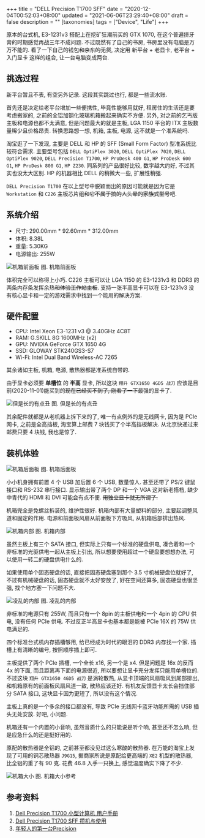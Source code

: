 +++
title = "DELL Precision T1700 SFF"
date = "2020-12-04T00:52:03+08:00"
updated = "2021-06-06T23:29:40+08:00"
draft = false
description = ""
[taxonomies]
tags = ["Device", "Life"]
+++

原本的台式机, E3-1231v3 搭配上在挖矿狂潮前买的 GTX 1070, 在这个普遍挤牙膏的时期感觉再战三年不成问题. 不过既然有了自己的书房, 书房里没有电脑是万万不能的. 看了一下自己的钱包~~和京东的无货~~, 决定用 新平台 + 老显卡, 老平台 + 入门显卡 这样的组合, 让一台电脑变成两台.

## 挑选过程

新平台暂且不表, 有空另外记录. 这段其实跳过也行, 都是一些流水账.

首先还是决定给老平台增加一些便携性, 毕竟性能够用就好, 租房住的生活还是要考虑搬家的, 之前的全铝加钢化玻璃机箱搬起来确实不方便. 另外, 对之前的乞丐版主板和电源也都不太满意, 但是问题最大的就是主板, LGA 1150 平台的 ITX 主板数量稀少且价格昂贵. 转换思路想一想, 机箱, 主板, 电源, 这不就是一个准系统吗.

淘宝逛了一下发现, 主要是 DELL 和 HP 的 SFF (Small Form Factor) 型准系统比较符合需求. 主要型号包括 `DELL OptiPlex 3020`, `DELL OptiPlex 7020`, `DELL OptiPlex 9020`, `DELL Precision T1700`, `HP ProDesk 400 G1`, `HP ProDesk 600 G1`, `HP ProDesk 800 G1`, `HP Z230`. 同系列的产品很好比较, 数字越大约好, 不过其实也没太大区别. HP 的机器相比 DELL 的稍微大一些, 扩展性稍强.

`DELL Precision T1700` 在以上型号中脱颖而出的原因可能就是因为它是 `Workstation` 和 `C226` 主板芯片组~~和它不属于搞的人头晕的家族式型号~~吧.

## 系统介绍

* 尺寸: 290.00mm * 92.60mm * 312.00mm
* 体积: 8.38L
* 重量: 5.30KG
* 电源输出: 255W


![机箱前面板](images/机箱前面板.jpeg)
图. 机箱前面板

体积完全可以称得上小巧. C226 主板可以让 LGA 1150 的 E3-1231v3 和 DDR3 的两条内存条发挥余热~~和体验工作站主板~~. 支持一张半高显卡可以在 E3-1231v3 没有核心显卡和一定的游戏需求中找到一个能用的解决方案.

## 硬件配置

* CPU: Intel Xeon E3-1231 v3 @ 3.40GHz 4C8T
* RAM: G.SKILL 8G 1600MHz (x2)
* GPU: NVIDIA GeForce GTX 1650 4G
* SSD: GLOWAY STK240GS3-S7
* Wi-Fi: Intel Dual Band Wireless-AC 7265

其余诸如主板, 机箱, 电源, 散热器都是准系统自带的.

由于显卡必须要 **单槽位** 的 **半高** 显卡, 所以这块 `翔升 GTX1650 4GD5 战刀` 应该是目前(2020-11-01)能买到的~~现在已经买不到了, 刚看了一下~~最强的显卡了.

![但是长的有点丑](images/显卡.jpeg)
图. 但是长的有点丑

其余配件就都是从老机器上拆下来的了, 唯一有点例外的是无线网卡, 因为是 PCIe 网卡, 之前是全高挡板, 淘宝算上邮费 7 块钱买了个半高挡板解决. 从北京快递过来邮费只要 4 块钱, 我也是惊了.

## 装机体验

![机箱后面板](images/机箱后面板.jpeg)
图. 机箱后面板

小小机身拥有前置 4 个 USB 加后置 6 个 USB, 数量惊人. 甚至还带了 PS/2 键鼠接口和 RS-232 串行接口. 显示输出带了两个 DP 和一个 VGA 这对新老搭档, 缺少中青代的 HDMI 和 DVI 可能会有点不便. ~~用独立显卡就无所谓了.~~

机箱完全是免螺丝拆装的, 维护性很好. 机箱内部有大量塑料的部分, 主要起调整风道和固定的作用. 电源和前面板风扇从前面板下方吸风, 从机箱后部排出热风.

![机箱内部](images/机箱内部.jpeg)
图. 机箱内部

虽然主板上有三个 SATA 接口, 但实际上只有一个标准的硬盘供电, 凑合着和一个非标准的光驱供电一起从主板上引出, 所以想要使用超过一个硬盘要想想办法, 可以使用一转二的硬盘供电什么的.

如果使用单个固态硬盘的话, 直接把固态硬盘塞到那个 3.5 寸机械硬盘位就好了, 不过有机械硬盘的话, 固态硬盘就不太好安放了, 好在空间还算多, 固态硬盘也很坚强, 找个地方塞一下问题不大.

![凌乱的内部](images/内部细节.jpeg)
图. 凌乱的内部

非标准的电源只有 255W, 而且只有一个 8pin 的主板供电和一个 4pin 的 CPU 供电, 没有任何 PCIe 供电. 不过反正半高显卡也基本都是能被 PCIe 16X 的 75W 供电满足的.

四个标准台式机内存插槽够用, 给已经成为时代的眼泪的 DDR3 内存找一个家. 插槽上有清晰的编号, 按照顺序插上即可.

主板提供了两个 PCIe 插槽, 一个全长 x16, 另一个是 x4. 但是问题是 16x 的反而 4x 的下面, 而且距离再下面的电源很近, 所以要想让显卡充分发挥只能用单槽位的. 不过这块 `翔升 GTX1650 4GD5 战刀` 是涡轮散热, 从显卡顶端的风扇吸风到尾部排出, 和机箱原有的前面板风扇风道一致, 散热应该还好. 有机友反馈显卡太长会挡住部分 SATA 接口, 这块显卡因为更短了, 所以没有这个情况.

主板上真的是一个多余的接口都没有, 导致 PCIe 无线网卡蓝牙功能所需的 USB 插头无处安放. 好吧, 小问题.

机箱还有一个内置的小音响, 虽然音质什么的只能说是听个响, 甚至还不怎么响, 但是应急什么的还是挺好用的.

原配的散热器是全铝的, 之前甚至都没见过这么寒酸的散热器. 在万能的淘宝上发现了可用的铜芯散热器 `J9G15`, 据商家所说是原配给更高端的 `XE2` 机型的散热器, 比全铝的重了有 90 克. 花费 46.8 入手一只换上, 感觉温度确实下降了不少.

![机箱大小](images/机箱大小.jpeg)
图. 机箱大小参考

## 参考资料

1. [Dell Precision T1700 小型计算机 用户手册](https://dl.dell.com/topicspdf/precision-t1700-workstation_owners-manual2_zh-cn.pdf)
2. [Dell Precision T1700 SFF 攒机与使用
](https://blog.shellbin.me/?p=911)
3. [年轻人的第一台Precision](https://zhuanlan.zhihu.com/p/141329970)
